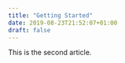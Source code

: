 ```yaml
---
title: "Getting Started"
date: 2019-08-23T21:52:07+01:00
draft: false
---
```


This is the second article.
